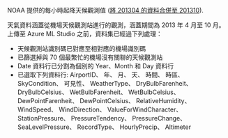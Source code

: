 NOAA 提供的每小時起降天候觀測值 (<a href="http://cdo.ncdc.noaa.gov/qclcd_ascii/, merged data from 201304 to 201310">將 201304 的資料合併至 201310</a>).<p> </p>天氣資料涵蓋從機場天候觀測站進行的觀測，涵蓋期間為 2013 年 4 月至 10 月。 上傳至 Azure ML Studio 之前，資料集已經過下列處理：<ul><li>天候觀測站識別碼已對應至相對應的機場識別碼</li><li>已篩選掉與 70 個最繁忙的機場沒有關聯的天候觀測站</li><li>Date 資料行已分割為個別的 Year、Month 和 Day 資料行</li><li>已選取下列資料行: AirportID、 年、 月、 天、 時間、 時區、 SkyCondition、 可見性、 WeatherType、 DryBulbFarenheit、 DryBulbCelsius、 WetBulbFarenheit、 WetBulbCelsius、 DewPointFarenheit、 DewPointCelsius、 RelativeHumidity、 WindSpeed、 WindDirection、 ValueForWindCharacter、 StationPressure、 PressureTendency、 PressureChange、 SeaLevelPressure、 RecordType、 HourlyPrecip、 Altimeter</li></ul>
